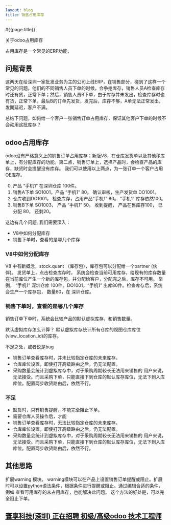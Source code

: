 ```yaml
---
layout: blog
title: 销售占用库存
---
```


#{{page.title}}

关于odoo占用库存

占用库存是一个常见的ERP功能， 
## 问题背景

这两天在给深圳一家批发业务为主的公司上线ERP，在销售部分，碰到了这样一个常见的问题。他们的不同销售人员下单的时候，会争抢库存，销售人员A检查库存时还有货，正常下单；然后，销售人员B下单，由于库存并未发出，检查库存时也有货，正常下单。最后B的订单先发货，发完后，库存不够，A单无法正常发出，发期延迟，客户不满。

总结下问题，如何给一个客户一张销售订单占用库存，保证其他客户下单的时候不会动用这批库存？

## odoo占用库存
odoo没有严格意义上的销售订单占用库存；新版V8，在仓库发货单以及其他移库单上，有分配库存的功能。第二点，销售订单上，选择产品时，会检查产品的库存，缺货时会提醒没有库存。
我们可以使用以上两点，为一张订单一个客户占用OE库存。

0. 产品 “手机1” 在深圳仓库 100件。
1. 销售A下单 SO1001，产品 “手机1” 80。 确认审核，生产发货单 DO1001。
2. 仓库收到DO1001， 检查库存，占用产品“手机1” 80。 “手机1” 库存依然100。
3. 销售B下单 SO1003， 产品 “手机1” 50。 收到提醒， 产品在售库存100， 已分配 80， 还剩20。

这边有几个问题, 我们需要深入：

* V8中如何分配库存
* 销售下单时，查看的是哪几个库存


### V8中如何分配库存
V8 中有新概念，stock.quant （库存包），库存包可以分配给一个partner (伙伴)。
发货单上，点击检查库存时， 系统会检查当前可用库存，给现有的库存数量在当前库位产生一个新的库存包，并分配给客户，分配完之后，库存不可用。
举例， “手机1” 深圳仓库 100件。DO1001，“手机1” 出库80件。检查库存后，系统会生产一个库存包， 数量80，在 深圳仓库。


### 销售下单时，查看的是哪几个库存
销售订单下单时，系统会比较产品的默认虚拟库存，和销售数量。

默认虚拟库存怎么计算？
默认虚拟库存统计所有仓库的视图仓库库位 (view_location_id)的库存。

不足之处，或者说是bug

* 销售订单查看库存时，并未比较指定仓库的未来库存。
* 仓库库位设置，即使打开高级路由之后，仍无法配置。
* 采购数量会统计到虚拟库存中，对于采购周期较长无法用来销售的 用户来说，无法接受。而且采购下单，只能直接下到仓库的默认库存库位，无法下到入库库位。配置两步收货路由后，依然不行。


### 不足
* 缺货时，只有销售提醒，不能完全阻止下单。
* 需要仓库人员操作后，才能
* 销售订单查看库存时，无法比较指定仓库的未来库存。
* 仓库库位设置，即使打开高级路由之后，仍无法配置。
* 采购数量会统计到虚拟库存中，对于采购周期较长无法用来销售的 用户来说，无法接受。而且采购下单，只能直接下到仓库的默认库存库位，无法下到入库库位。配置两步收货路由后，依然不行。



## 其他思路
扩展warning 模块。
warning模块可以在产品上设置销售订单提醒或阻止。扩展时可以设置python语法条件，根据条件进行提醒或阻止。通过编辑合适的条件，例如 查看可用库存的未占用库存，也能解决此问题。
这个方法的好处是，可以完全阻止下单。

## [寰享科技(深圳) 正在招聘 初级/高级odoo 技术工程师][job_link]
[job_link]: http://simple-is-better.com/jobs/866 "Eilco Shenzhen hire odoo developers"
